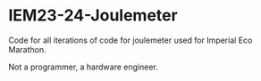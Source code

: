 # IEM23-24-Joulemeter

Code for all iterations of code for joulemeter used for Imperial Eco Marathon. 

Not a programmer, a hardware engineer. 
